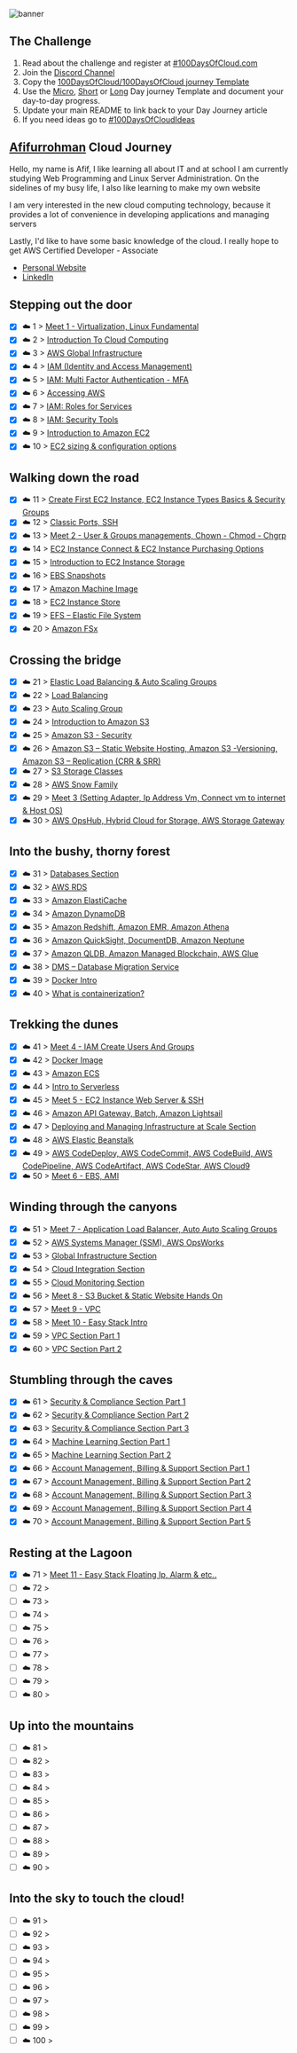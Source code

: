 ![banner](https://user-images.githubusercontent.com/118882411/233507060-af86bbdb-a493-4512-98c0-e3ce57049869.png)

## The Challenge

1. Read about the challenge and register at [#100DaysOfCloud.com](https://100DaysOfCloud.com)
2. Join the [Discord Channel](https://discord.gg/c6Db8nY)
3. Copy the [100DaysOfCloud/100DaysOfCloud journey Template](https://github.com/100DaysOfCloud/100DaysOfCloud/generate)
4. Use the [Micro](templates/000-DAY-ARTICLE-MICRO-TEMPLATE.md), [Short](templates/001-DAY-ARTICLE-SHORT-TEMPLATE.md) or [Long](templates/002-DAY-ARTICLE-LONG-TEMPLATE.md) Day journey Template and document your day-to-day progress.
5. Update your main README to link back to your Day Journey article
6. If you need ideas go to [#100DaysOfCloudIdeas](https://github.com/100DaysOfCloud/100DaysOfCloudIdeas)

## [Afifurrohman](https://afif-id.web.app) Cloud Journey

Hello, my name is Afif, I like learning all about IT and at school I am currently studying Web Programming and Linux Server Administration. On the sidelines of my busy life, I also like learning to make my own website

I am very interested in the new cloud computing technology, because it provides a lot of convenience in developing applications and managing servers

Lastly, I'd like to have some basic knowledge of the cloud.
I really hope to get AWS Certified Developer - Associate

- [Personal Website](https://afif-id.web.app)
- [LinkedIn](https://www.linkedin.com/in/afifurrohman-id)

## Stepping out the door

- [x] ☁️ 1 > [Meet 1 - Virtualization, Linux Fundamental](journey/001/README.md)
- [x] ☁️ 2 > [Introduction To Cloud Computing](journey/002/README.md)
- [x] ☁️ 3 > [AWS Global Infrastructure](journey/003/README.md)
- [x] ☁️ 4 > [IAM (Identity and Access Management)](journey/004/README.md)
- [x] ☁️ 5 > [IAM: Multi Factor Authentication - MFA](journey/005/README.md)
- [x] ☁️ 6 > [Accessing AWS](journey/006/README.md)
- [x] ☁️ 7 > [IAM: Roles for Services](journey/007/README.md)
- [x] ☁️ 8 > [IAM: Security Tools](journey/008/README.md)
- [x] ☁️ 9 > [Introduction to Amazon EC2](journey/009/README.md)
- [x] ☁️ 10 > [EC2 sizing & configuration options](journey/010/README.md)

## Walking down the road

- [x] ☁️ 11 > [Create First EC2 Instance, EC2 Instance Types Basics & Security Groups](journey/011/README.md)
- [x] ☁️ 12 > [Classic Ports, SSH](journey/012/README.md)
- [x] ☁️ 13 > [Meet 2 - User & Groups managements, Chown - Chmod - Chgrp](journey/013/README.md)
- [x] ☁️ 14 > [EC2 Instance Connect & EC2 Instance Purchasing Options](journey/014/README.md)
- [x] ☁️ 15 > [Introduction to EC2 Instance Storage](journey/015/README.md)
- [x] ☁️ 16 > [EBS Snapshots](journey/016/README.md)
- [x] ☁️ 17 > [Amazon Machine Image](journey/017/README.md)
- [x] ☁️ 18 > [EC2 Instance Store](journey/018/README.md)
- [x] ☁️ 19 > [EFS – Elastic File System](journey/019/README.md)
- [x] ☁️ 20 > [Amazon FSx](journey/020/README.md)

## Crossing the bridge

- [x] ☁️ 21 > [Elastic Load Balancing & Auto Scaling Groups](journey/021/README.md)
- [x] ☁️ 22 > [Load Balancing](journey/022/README.md)
- [x] ☁️ 23 > [Auto Scaling Group](journey/023/README.md)
- [x] ☁️ 24 > [Introduction to Amazon S3](journey/024/README.md)
- [x] ☁️ 25 > [Amazon S3 - Security](journey/025/README.md)
- [x] ☁️ 26 > [Amazon S3 – Static Website Hosting, Amazon S3 -Versioning, Amazon S3 – Replication (CRR & SRR)](journey/026/README.md)
- [x] ☁️ 27 > [S3 Storage Classes](journey/027/README.md)
- [x] ☁️ 28 > [AWS Snow Family](journey/028/README.md)
- [x] ☁️ 29 > [Meet 3 (Setting Adapter, Ip Address Vm, Connect vm to internet & Host OS)](journey/029/README.md)
- [x] ☁️ 30 > [AWS OpsHub, Hybrid Cloud for Storage, AWS Storage Gateway](journey/030/README.md)

## Into the bushy, thorny forest

- [x] ☁️ 31 > [Databases Section](journey/031/README.md)
- [x] ☁️ 32 > [AWS RDS](journey/032/README.md)
- [x] ☁️ 33 > [Amazon ElastiCache](journey/033/README.md)
- [x] ☁️ 34 > [Amazon DynamoDB](journey/034/README.md)
- [x] ☁️ 35 > [Amazon Redshift, Amazon EMR, Amazon Athena](journey/035/README.md)
- [x] ☁️ 36 > [Amazon QuickSight, DocumentDB, Amazon Neptune](journey/036/README.md)
- [x] ☁️ 37 > [Amazon QLDB, Amazon Managed Blockchain, AWS Glue](journey/037/README.md)
- [x] ☁️ 38 > [DMS – Database Migration Service](journey/038/README.md)
- [x] ☁️ 39 > [Docker Intro](journey/039/README.md)
- [x] ☁️ 40 > [What is containerization?](journey/040/README.md)

## Trekking the dunes

- [x] ☁️ 41 > [Meet 4 - IAM Create Users And Groups](journey/041/README.md)
- [x] ☁️ 42 > [Docker Image](journey/042/README.md)
- [x] ☁️ 43 > [Amazon ECS](journey/043/README.md)
- [x] ☁️ 44 > [Intro to Serverless](journey/044/README.md)
- [x] ☁️ 45 > [Meet 5 - EC2 Instance Web Server & SSH](journey/045/README.md)
- [x] ☁️ 46 > [Amazon API Gateway, Batch, Amazon Lightsail](journey/046/README.md)
- [x] ☁️ 47 > [Deploying and Managing Infrastructure at Scale Section](journey/047/README.md)
- [x] ☁️ 48 > [AWS Elastic Beanstalk](journey/048/README.md)
- [x] ☁️ 49 > [AWS CodeDeploy, AWS CodeCommit, AWS CodeBuild, AWS CodePipeline, AWS CodeArtifact, AWS CodeStar, AWS Cloud9](journey/049/README.md)
- [x] ☁️ 50 > [Meet 6 - EBS, AMI](journey/050/README.md)

## Winding through the canyons

- [x] ☁️ 51 > [Meet 7 - Application Load Balancer, Auto Auto Scaling Groups](journey/051/README.md)
- [x] ☁️ 52 > [AWS Systems Manager (SSM), AWS OpsWorks](journey/052/README.md)
- [x] ☁️ 53 > [Global Infrastructure Section](journey/053/README.md)
- [x] ☁️ 54 > [Cloud Integration Section](journey/054/README.md)
- [x] ☁️ 55 > [Cloud Monitoring Section](journey/055/README.md)
- [x] ☁️ 56 > [Meet 8 - S3 Bucket & Static Website Hands On](journey/056/README.md)
- [x] ☁️ 57 > [Meet 9 - VPC](journey/057/README.md)
- [x] ☁️ 58 > [Meet 10 - Easy Stack Intro](journey/058/README.md)
- [x] ☁️ 59 > [VPC Section Part 1](journey/059/README.md)
- [x] ☁️ 60 > [VPC Section Part 2](journey/060/README.md)

## Stumbling through the caves

- [x] ☁️ 61 > [Security & Compliance Section Part 1](journey/061/README.md)
- [x] ☁️ 62 > [Security & Compliance Section Part 2](journey/062/README.md)
- [x] ☁️ 63 > [Security & Compliance Section Part 3](journey/063/README.md)
- [x] ☁️ 64 > [Machine Learning Section Part 1](journey/064/README.md)
- [x] ☁️ 65 > [Machine Learning Section Part 2](journey/065/README.md)
- [x] ☁️ 66 > [Account Management, Billing & Support Section Part 1](journey/066/README.md)
- [x] ☁️ 67 > [Account Management, Billing & Support Section Part 2](journey/067/README.md)
- [x] ☁️ 68 > [Account Management, Billing & Support Section Part 3](journey/068/README.md)
- [x] ☁️ 69 > [Account Management, Billing & Support Section Part 4](journey/069/README.md)
- [x] ☁️ 70 > [Account Management, Billing & Support Section Part 5](journey/070/README.md)

## Resting at the Lagoon

- [x] ☁️ 71 > [Meet 11 - Easy Stack Floating Ip, Alarm & etc..](journey/071/README.md)
- [ ] ☁️ 72 > [](journey/072/README.md)
- [ ] ☁️ 73 > [](journey/073/README.md)
- [ ] ☁️ 74 > [](journey/074/README.md)
- [ ] ☁️ 75 > [](journey/075/README.md)
- [ ] ☁️ 76 > [](journey/076/README.md)
- [ ] ☁️ 77 > [](journey/077/README.md)
- [ ] ☁️ 78 > [](journey/078/README.md)
- [ ] ☁️ 79 > [](journey/079/README.md)
- [ ] ☁️ 80 > [](journey/080/README.md)

## Up into the mountains

- [ ] ☁️ 81 > [](journey/081/README.md)
- [ ] ☁️ 82 > [](journey/082/README.md)
- [ ] ☁️ 83 > [](journey/083/README.md)
- [ ] ☁️ 84 > [](journey/084/README.md)
- [ ] ☁️ 85 > [](journey/085/README.md)
- [ ] ☁️ 86 > [](journey/086/README.md)
- [ ] ☁️ 87 > [](journey/087/README.md)
- [ ] ☁️ 88 > [](journey/088/README.md)
- [ ] ☁️ 89 > [](journey/089/README.md)
- [ ] ☁️ 90 > [](journey/090/README.md)

## Into the sky to touch the cloud!

- [ ] ☁️ 91 > [](journey/091/README.md)
- [ ] ☁️ 92 > [](journey/092/README.md)
- [ ] ☁️ 93 > [](journey/093/README.md)
- [ ] ☁️ 94 > [](journey/094/README.md)
- [ ] ☁️ 95 > [](journey/095/README.md)
- [ ] ☁️ 96 > [](journey/096/README.md)
- [ ] ☁️ 97 > [](journey/097/README.md)
- [ ] ☁️ 98 > [](journey/098/README.md)
- [ ] ☁️ 99 > [](journey/099/README.md)
- [ ] ☁️ 100 > [](journey/100/README.md)
